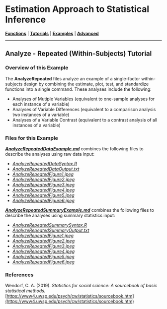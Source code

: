 # Estimation Approach to Statistical Inference

[**Functions**](../../Functions) | 
[**Tutorials**](../../Tutorials) | 
[**Examples**](../../Examples) | 
[**Advanced**](../../Advanced)

---

## Analyze - Repeated (Within-Subjects) Tutorial

### Overview of this Example

The **AnalyzeRepeated** files analyze an example of a single-factor within-subjects design by combining the estimate, plot, test, and standardize functions into a single command. These analyses include the following:

- Analyses of Mutiple Variables (equivalent to one-sample analyses for each instance of a variable)
- Analyses of Variable Differences (equivalent to a comparison analysis two instances of a variable)
- Analyses of a Variable Contrast (equivalent to a contrast analysis of all instances of a variable)

### Files for this Example

[_**AnalyzeRepeatedDataExample.md**_](./AnalyzeRepeatedDataExample.md) combines the following files to describe the analyses using raw data input:

- [_AnalyzeRepeatedDataSyntax.R_](./AnalyzeRepeatedDataSyntax.R)
- [_AnalyzeRepeatedDataOutput.txt_](./AnalyzeRepeatedDataOutput.txt)
- [_AnalyzeRepeatedFigure1.jpeg_](./AnalyzeRepeatedFigure1.jpeg)
- [_AnalyzeRepeatedFigure2.jpeg_](./AnalyzeRepeatedFigure2.jpeg)
- [_AnalyzeRepeatedFigure3.jpeg_](./AnalyzeRepeatedFigure3.jpeg) 
- [_AnalyzeRepeatedFigure4.jpeg_](./AnalyzeRepeatedFigure4.jpeg)
- [_AnalyzeRepeatedFigure5.jpeg_](./AnalyzeRepeatedFigure5.jpeg) 
- [_AnalyzeRepeatedFigure6.jpeg_](./AnalyzeRepeatedFigure6.jpeg)

[_**AnalyzeRepeatedSummaryExample.md**_](./AnalyzeRepeatedSummaryExample.md) combines the following files to describe the analyses using summary statistics input:

- [_AnalyzeRepeatedSummarySyntax.R_](./AnalyzeRepeatedSummarySyntax.R)
- [_AnalyzeRepeatedSummaryOutput.txt_](./AnalyzeRepeatedSummaryOutput.txt)
- [_AnalyzeRepeatedFigure1.jpeg_](./AnalyzeRepeatedFigure1.jpeg)
- [_AnalyzeRepeatedFigure2.jpeg_](./AnalyzeRepeatedFigure2.jpeg)
- [_AnalyzeRepeatedFigure3.jpeg_](./AnalyzeRepeatedFigure3.jpeg) 
- [_AnalyzeRepeatedFigure4.jpeg_](./AnalyzeRepeatedFigure4.jpeg)
- [_AnalyzeRepeatedFigure5.jpeg_](./AnalyzeRepeatedFigure5.jpeg) 
- [_AnalyzeRepeatedFigure6.jpeg_](./AnalyzeRepeatedFigure6.jpeg)

### References

Wendorf, C. A. (2019). _Statistics for social science: A sourcebook of basic statistical methods._ [https://www4.uwsp.edu/psych/cw/statistics/sourcebook.htm](https://www4.uwsp.edu/psych/cw/statistics/sourcebook.htm)
